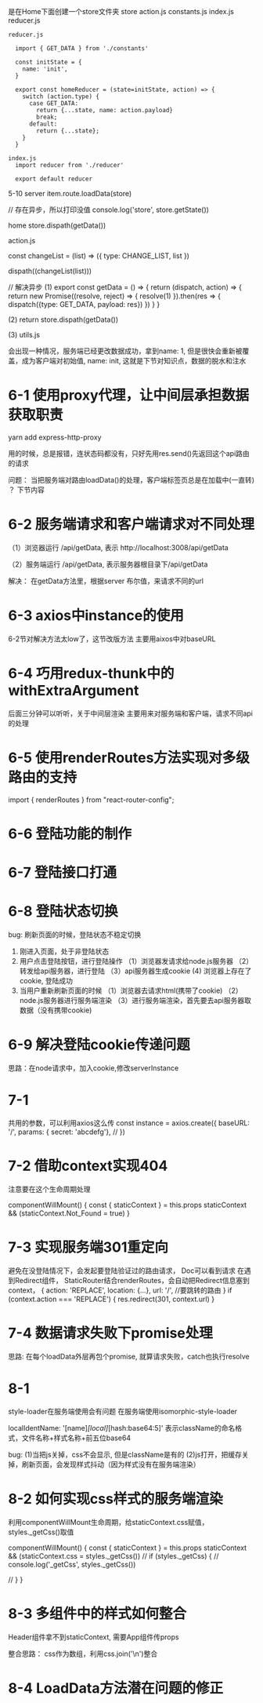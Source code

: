 是在Home下面创建一个store文件夹
 store
    action.js
    constants.js
    index.js
    reducer.js


    reducer.js

      import { GET_DATA } from './constants'

      const initState = {
        name: 'init',
      }

      export const homeReducer = (state=initState, action) => {
        switch (action.type) {
          case GET_DATA:
            return {...state, name: action.payload}
            break;
          default:
            return {...state};
        }
      }

    index.js
      import reducer from './reducer'

      export default reducer










5-10 
server
item.route.loadData(store)

// 存在异步，所以打印没值
console.log('store', store.getState())

home
  store.dispath(getData())

action.js

const  changeList = (list) => ({
  type: CHANGE_LIST,
  list
})

dispath((changeList(list)))


// 解决异步
(1) export const getData = () => {
  return (dispatch, action) => {
    return new Promise((resolve, reject) => {
      resolve(1)
    }).then(res => {
      dispatch({type: GET_DATA, payload: res})
    })
  }
}

(2) return store.dispath(getData())


(3) utils.js




会出现一种情况，服务端已经更改数据成功，拿到name: 1,
但是很快会重新被覆盖，成为客户端对初始值, name: init,
这就是下节对知识点，数据的脱水和注水



# 6-1 使用proxy代理，让中间层承担数据获取职责
yarn add express-http-proxy

用的时候，总是报错，连状态码都没有，只好先用res.send()先返回这个api路由的请求

问题： 当把服务端对路由loadData()的处理，客户端标签页总是在加载中(一直转) ？
下节内容


# 6-2 服务端请求和客户端请求对不同处理
（1）浏览器运行
/api/getData, 表示 http://localhost:3008/api/getData

（2）服务端运行
/api/getData, 表示服务器根目录下/api/getData

解决：
在getData方法里，根据server 布尔值，来请求不同的url



# 6-3 axios中instance的使用
6-2节对解决方法太low了，这节改版方法
主要用aixos中对baseURL



# 6-4 巧用redux-thunk中的withExtraArgument
后面三分钟可以听听，关于中间层渲染
主要用来对服务端和客户端，请求不同api的处理


# 6-5 使用renderRoutes方法实现对多级路由的支持

import { renderRoutes } from "react-router-config";


# 6-6 登陆功能的制作
# 6-7 登陆接口打通



# 6-8 登陆状态切换
bug: 刷新页面的时候，登陆状态不稳定切换
1. 刚进入页面，处于非登陆状态
2. 用户点击登陆按钮，进行登陆操作
 （1）浏览器发请求给node.js服务器
  （2）转发给api服务器，进行登陆
  （3）api服务器生成cookie
   (4) 浏览器上存在了cookie, 登陆成功
3. 当用户重新刷新页面的时候
 （1）浏览器去请求html(携带了cookie)
  （2）node.js服务器进行服务端渲染
  （3）进行服务端渲染，首先要去api服务器取数据（没有携带cookie)


# 6-9 解决登陆cookie传递问题
思路：在node请求中，加入cookie,修改serverInstance



# 7-1
共用的参数，可以利用axios这么传
const instance = axios.create({
  baseURL: '/',
  params: { secret: 'abcdefg'}, // 
})


# 7-2 借助context实现404
注意要在这个生命周期处理

componentWillMount() {
  const { staticContext } = this.props
  staticContext && (staticContext.Not_Found = true)
}



# 7-3 实现服务端301重定向
避免在没登陆情况下，会发起要登陆验证过的路由请求， Doc可以看到请求
在遇到Redirect组件， StaticRouter结合renderRoutes，会自动把Redirect信息塞到context，
{
  action: 'REPLACE',
  location: {...},
  url: '/',         //要跳转的路由
}
if (context.action === 'REPLACE') {
  res.redirect(301, context.url)
}




# 7-4 数据请求失败下promise处理
思路: 在每个loadData外层再包个promise, 就算请求失败，catch也执行resolve




# 8-1
style-loader在服务端使用会有问题
在服务端使用isomorphic-style-loader

localIdentName: '[name]_[local]_[hash:base64:5]'
表示className的命名格式，文件名称+样式名称+前五位base64

bug: 
(1)当把js关掉，css不会显示, 但是className是有的
(2)js打开，把缓存关掉，刷新页面，会发现样式抖动（因为样式没有在服务端渲染）



# 8-2 如何实现css样式的服务端渲染
利用componentWillMount生命周期，给staticContext.css赋值，styles._getCss()取值

componentWillMount() {
  const { staticContext } = this.props
  staticContext && (staticContext.css = styles._getCss())
  // if (styles._getCss) {
  //   console.log('_getCss', styles._getCss())

  // }
}



# 8-3 多组件中的样式如何整合
Header组件拿不到staticContext, 需要App组件传props

整合思路：
  css作为数组，利用css.join('\n')整合




# 8-4 LoadData方法潜在问题的修正



# 
